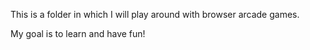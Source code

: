 This is a folder in which I will play around with browser arcade games.

My goal is to learn and have fun!